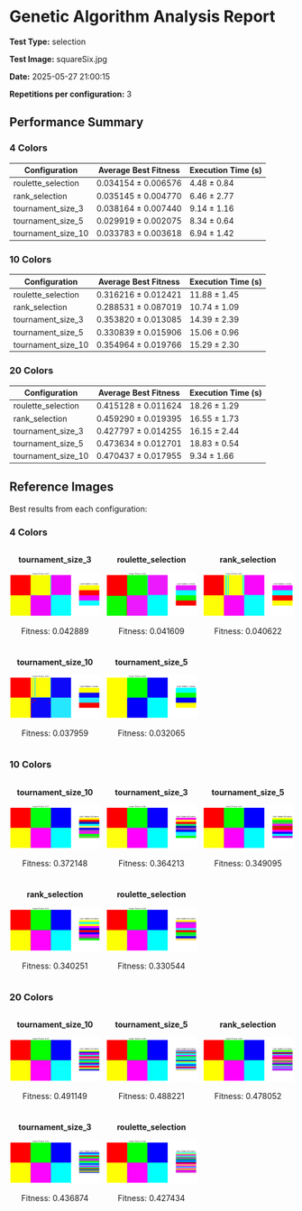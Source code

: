 # Genetic Algorithm Analysis Report

**Test Type:** selection

**Test Image:** squareSix.jpg

**Date:** 2025-05-27 21:00:15

**Repetitions per configuration:** 3

## Performance Summary


### 4 Colors

| Configuration | Average Best Fitness | Execution Time (s) |
|---------------|----------------------|--------------------|
| roulette_selection | 0.034154 ± 0.006576 | 4.48 ± 0.84 |
| rank_selection | 0.035145 ± 0.004770 | 6.46 ± 2.77 |
| tournament_size_3 | 0.038164 ± 0.007440 | 9.14 ± 1.16 |
| tournament_size_5 | 0.029919 ± 0.002075 | 8.34 ± 0.64 |
| tournament_size_10 | 0.033783 ± 0.003618 | 6.94 ± 1.42 |


### 10 Colors

| Configuration | Average Best Fitness | Execution Time (s) |
|---------------|----------------------|--------------------|
| roulette_selection | 0.316216 ± 0.012421 | 11.88 ± 1.45 |
| rank_selection | 0.288531 ± 0.087019 | 10.74 ± 1.09 |
| tournament_size_3 | 0.353820 ± 0.013085 | 14.39 ± 2.39 |
| tournament_size_5 | 0.330839 ± 0.015906 | 15.06 ± 0.96 |
| tournament_size_10 | 0.354964 ± 0.019766 | 15.29 ± 2.30 |


### 20 Colors

| Configuration | Average Best Fitness | Execution Time (s) |
|---------------|----------------------|--------------------|
| roulette_selection | 0.415128 ± 0.011624 | 18.26 ± 1.29 |
| rank_selection | 0.459290 ± 0.019395 | 16.55 ± 1.73 |
| tournament_size_3 | 0.427797 ± 0.014255 | 16.15 ± 2.44 |
| tournament_size_5 | 0.473634 ± 0.012701 | 18.83 ± 0.54 |
| tournament_size_10 | 0.470437 ± 0.017955 | 9.34 ± 1.66 |


## Reference Images

Best results from each configuration:


### 4 Colors

<div style='display: grid; grid-template-columns: repeat(3, 1fr); gap: 10px;'>
<div style='text-align: center;'>
<p><strong>tournament_size_3</strong></p>
<img src='colors_4\tournament_size_3.png' style='width: 100%; max-width: 300px;'>
<p>Fitness: 0.042889</p>
</div>
<div style='text-align: center;'>
<p><strong>roulette_selection</strong></p>
<img src='colors_4\roulette_selection.png' style='width: 100%; max-width: 300px;'>
<p>Fitness: 0.041609</p>
</div>
<div style='text-align: center;'>
<p><strong>rank_selection</strong></p>
<img src='colors_4\rank_selection.png' style='width: 100%; max-width: 300px;'>
<p>Fitness: 0.040622</p>
</div>
<div style='text-align: center;'>
<p><strong>tournament_size_10</strong></p>
<img src='colors_4\tournament_size_10.png' style='width: 100%; max-width: 300px;'>
<p>Fitness: 0.037959</p>
</div>
<div style='text-align: center;'>
<p><strong>tournament_size_5</strong></p>
<img src='colors_4\tournament_size_5.png' style='width: 100%; max-width: 300px;'>
<p>Fitness: 0.032065</p>
</div>
</div>


### 10 Colors

<div style='display: grid; grid-template-columns: repeat(3, 1fr); gap: 10px;'>
<div style='text-align: center;'>
<p><strong>tournament_size_10</strong></p>
<img src='colors_10\tournament_size_10.png' style='width: 100%; max-width: 300px;'>
<p>Fitness: 0.372148</p>
</div>
<div style='text-align: center;'>
<p><strong>tournament_size_3</strong></p>
<img src='colors_10\tournament_size_3.png' style='width: 100%; max-width: 300px;'>
<p>Fitness: 0.364213</p>
</div>
<div style='text-align: center;'>
<p><strong>tournament_size_5</strong></p>
<img src='colors_10\tournament_size_5.png' style='width: 100%; max-width: 300px;'>
<p>Fitness: 0.349095</p>
</div>
<div style='text-align: center;'>
<p><strong>rank_selection</strong></p>
<img src='colors_10\rank_selection.png' style='width: 100%; max-width: 300px;'>
<p>Fitness: 0.340251</p>
</div>
<div style='text-align: center;'>
<p><strong>roulette_selection</strong></p>
<img src='colors_10\roulette_selection.png' style='width: 100%; max-width: 300px;'>
<p>Fitness: 0.330544</p>
</div>
</div>


### 20 Colors

<div style='display: grid; grid-template-columns: repeat(3, 1fr); gap: 10px;'>
<div style='text-align: center;'>
<p><strong>tournament_size_10</strong></p>
<img src='colors_20\tournament_size_10.png' style='width: 100%; max-width: 300px;'>
<p>Fitness: 0.491149</p>
</div>
<div style='text-align: center;'>
<p><strong>tournament_size_5</strong></p>
<img src='colors_20\tournament_size_5.png' style='width: 100%; max-width: 300px;'>
<p>Fitness: 0.488221</p>
</div>
<div style='text-align: center;'>
<p><strong>rank_selection</strong></p>
<img src='colors_20\rank_selection.png' style='width: 100%; max-width: 300px;'>
<p>Fitness: 0.478052</p>
</div>
<div style='text-align: center;'>
<p><strong>tournament_size_3</strong></p>
<img src='colors_20\tournament_size_3.png' style='width: 100%; max-width: 300px;'>
<p>Fitness: 0.436874</p>
</div>
<div style='text-align: center;'>
<p><strong>roulette_selection</strong></p>
<img src='colors_20\roulette_selection.png' style='width: 100%; max-width: 300px;'>
<p>Fitness: 0.427434</p>
</div>
</div>

